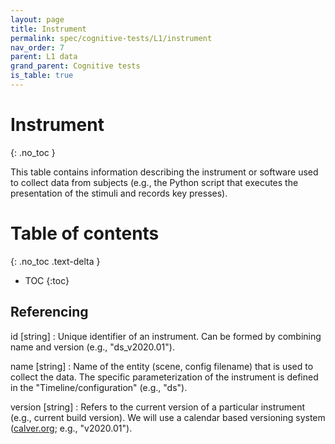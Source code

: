 ```yaml
---
layout: page
title: Instrument
permalink: spec/cognitive-tests/L1/instrument
nav_order: 7
parent: L1 data
grand_parent: Cognitive tests
is_table: true
---
```


# <i class="fa fa-table"></i> Instrument
{: .no_toc }

This table contains information describing the instrument or software used to collect data from subjects (e.g., the Python script that executes the presentation of the stimuli and records key presses).


# Table of contents
{: .no_toc .text-delta }
- TOC
{:toc}


## Referencing

id [string]
: Unique identifier of an instrument. Can be formed by combining name and version (e.g., "ds_v2020.01").


name [string]
: Name of the entity (scene, config filename) that is used to collect the data. The specific parameterization of the instrument is defined in the "Timeline/configuration" (e.g., "ds").


version [string]
: Refers to the current version of a particular instrument (e.g., current build version). We will use a calendar based versioning system ([calver.org](https://calver.org/); e.g., "v2020.01").
